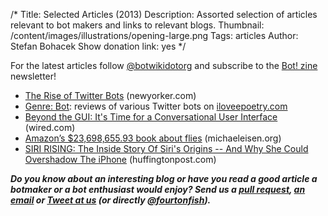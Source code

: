 /*
Title: Selected Articles (2013)
Description: Assorted selection of articles relevant to bot makers and links to relevant blogs.
Thumbnail: /content/images/illustrations/opening-large.png
Tags: articles
Author: Stefan Bohacek
Show donation link: yes
*/


For the latest articles follow [@botwikidotorg](https://twitter.com/botwikidotorg) and subscribe to the [Bot! zine](http://botzine.org/) newsletter!

- [The Rise of Twitter Bots](http://www.newyorker.com/tech/elements/the-rise-of-twitter-bots) (newyorker.com)
- [Genre: Bot](http://iloveepoetry.com/?p=5427): reviews of various Twitter bots on [iloveepoetry.com](http://iloveepoetry.com/?p=5427)
- [Beyond the GUI: It's Time for a Conversational User Interface](http://www.wired.com/2013/03/conversational-user-interface/) (wired.com)
- [Amazon’s $23,698,655.93 book about flies](http://www.michaeleisen.org/blog/?p=358) (michaeleisen.org)
- [SIRI RISING: The Inside Story Of Siri's Origins -- And Why She Could Overshadow The iPhone](http://www.huffingtonpost.com/2013/01/22/siri-do-engine-apple-iphone_n_2499165.html) (huffingtonpost.com)

***Do you know about an interesting blog or have you read a good article a botmaker or a bot enthusiast would enjoy? Send us a [pull request](https://github.com/botwiki/botwiki.org), [an email](mailto:stefan@botwiki.org) or [Tweet at us](https://twitter.com/botwikidotorg) (or directly [@fourtonfish](https://twitter.com/fourtonfish)).***

